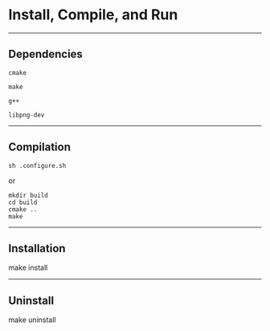 # Install, Compile, and Run

---

## Dependencies

`cmake`

`make`

`g++`

`libpng-dev`

---

## Compilation

```
sh .configure.sh
```
or
```
mkdir build
cd build
cmake ..
make
```

---

## Installation

make install

---

## Uninstall

make uninstall
